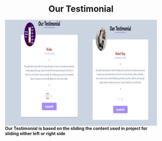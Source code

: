 <h1 align = 'center'> Our Testimonial</h1>
<img align = "left" alt "Img" width="1000" height="350" src= "image.jpg">
<br/>
<h4>Our Testimonial is based on the sliding the content used in project for sliding either left or right side</h4>
